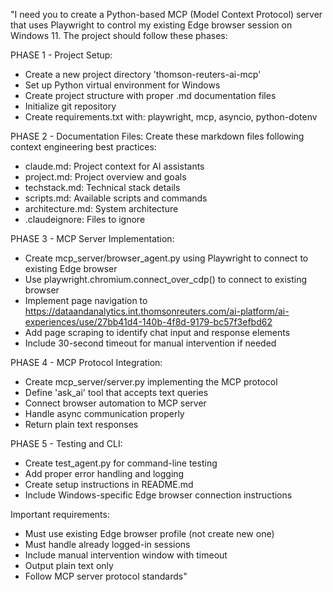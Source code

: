 "I need you to create a Python-based MCP (Model Context Protocol) server that uses Playwright to control my existing Edge browser session on Windows 11. The project should follow these phases:

PHASE 1 - Project Setup:
- Create a new project directory 'thomson-reuters-ai-mcp'
- Set up Python virtual environment for Windows
- Create project structure with proper .md documentation files
- Initialize git repository
- Create requirements.txt with: playwright, mcp, asyncio, python-dotenv

PHASE 2 - Documentation Files:
Create these markdown files following context engineering best practices:
- claude.md: Project context for AI assistants
- project.md: Project overview and goals  
- techstack.md: Technical stack details
- scripts.md: Available scripts and commands
- architecture.md: System architecture
- .claudeignore: Files to ignore

PHASE 3 - MCP Server Implementation:
- Create mcp_server/browser_agent.py using Playwright to connect to existing Edge browser
- Use playwright.chromium.connect_over_cdp() to connect to existing browser
- Implement page navigation to https://dataandanalytics.int.thomsonreuters.com/ai-platform/ai-experiences/use/27bb41d4-140b-4f8d-9179-bc57f3efbd62
- Add page scraping to identify chat input and response elements
- Include 30-second timeout for manual intervention if needed

PHASE 4 - MCP Protocol Integration:
- Create mcp_server/server.py implementing the MCP protocol
- Define 'ask_ai' tool that accepts text queries
- Connect browser automation to MCP server
- Handle async communication properly
- Return plain text responses

PHASE 5 - Testing and CLI:
- Create test_agent.py for command-line testing
- Add proper error handling and logging
- Create setup instructions in README.md
- Include Windows-specific Edge browser connection instructions

Important requirements:
- Must use existing Edge browser profile (not create new one)
- Must handle already logged-in sessions
- Include manual intervention window with timeout
- Output plain text only
- Follow MCP server protocol standards"